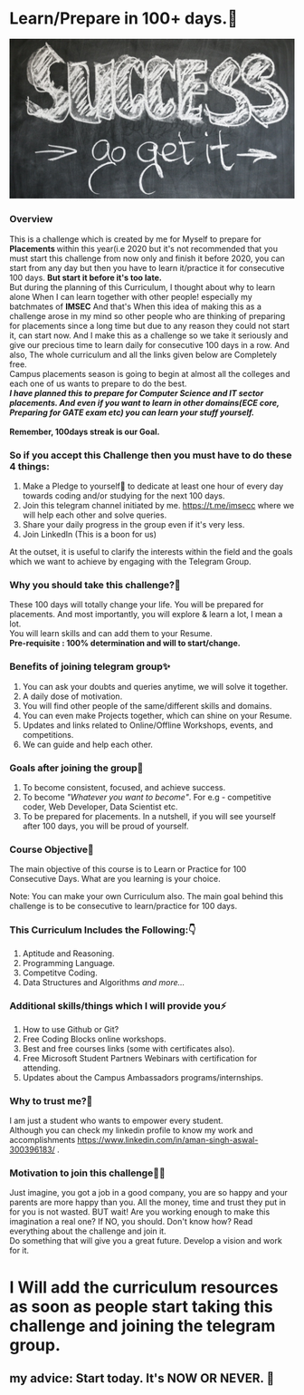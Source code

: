 # Learn/Prepare in 100+ days.🚀
![](images/1.jpg)
### Overview
This is a challenge which is created by me for Myself to prepare for<b> Placements </b> within this year(i.e 2020 but it's not recommended that you must start this challenge from now only and finish it before 2020, you can start from any day but then you have to learn it/practice it for consecutive 100 days. <b>But start it before it's too late.</b> <br>
But during the planning of this Curriculum, I thought about why to learn alone When I can learn together with other people! especially my batchmates of <b>IMSEC</b> And that's When this idea of making this as a challenge arose in my mind so other people who are thinking of preparing for placements since a long time but due to any reason they could not start it, can start now. And I make this as a challenge so we take it seriously and give our precious time to learn daily for consecutive 100 days in a row. And also, The whole curriculum and all the links given below are Completely free. <br>
Campus placements season is going to begin at almost all the colleges and each one of us wants to prepare to do the best. <br>
<b><em>I have planned this to prepare for Computer Science and IT sector placements. And even if you want to learn in other domains(ECE core, Preparing for GATE exam etc) you can learn your stuff yourself.</em></b> <br><br> <b>Remember, 100days streak is our Goal.</b> <br>

### So if you accept this Challenge then you must have to do these 4 things:
1. Make a Pledge to yourself😤 to dedicate at least one hour of every day towards coding and/or studying for the next 100 days.
2. Join this telegram channel initiated by me. https://t.me/imsecc  where we will help each other and solve queries.
3. Share your daily progress in the group even if it's very less.
4. Join LinkedIn (This is a boon for us) </b>

At the outset, it is useful to clarify the interests within the field and the goals which we want to achieve by engaging with the Telegram Group.

### Why you should take this challenge?🤔 <br>
These 100 days will totally change your life. You will be prepared for placements. And most importantly, you will explore & learn a lot, I mean a lot.<br> You will learn skills and can add them to your Resume. <br>
<b>Pre-requisite : 100% determination and will to start/change.</b>

### Benefits of joining telegram group✨
1. You can ask your doubts and queries anytime, we will solve it together.
2. A daily dose of motivation.
3. You will find other people of the same/different skills and domains.
4. You can even make Projects together, which can shine on your Resume.
5. Updates and links related to Online/Offline Workshops, events, and competitions.
6. We can guide and help each other.

### Goals after joining the group💯
1. To become consistent, focused, and achieve success.
2. To become <em>"Whatever you want to become"</em>. For e.g - competitive coder, Web Developer, Data Scientist etc.
3. To be prepared for placements.
In a nutshell, if you will see yourself after 100 days, you will be proud of yourself.

### Course Objective📝
The main objective of this course is to Learn or Practice for 100 Consecutive Days. What are you learning is your choice.

Note: You can make your own Curriculum also. The main goal behind this challenge is to be consecutive to learn/practice for 100 days.

### This Curriculum Includes the Following:👇
1. Aptitude and Reasoning.
2. Programming Language.
3. Competitve Coding.
4. Data Structures and Algorithms <em>and more...</em>

### Additional skills/things which I will provide you⚡️
1. How to use Github or Git?
2. Free Coding Blocks online workshops.
3. Best and free courses links (some with certificates also).
4. Free Microsoft Student Partners Webinars with certification for attending.
5. Updates about the Campus Ambassadors programs/internships.

### Why to trust me?👀
I am just a student who wants to empower every student. <br>
Although you can check my linkedin profile to know my work and accomplishments https://www.linkedin.com/in/aman-singh-aswal-300396183/ .

### Motivation to join this challenge💪🏼
Just imagine, you got a job in a good company, you are so happy and your parents are more happy than you. All the money, time and trust they put in for you is not wasted. BUT wait! Are you working enough to make this imagination a real one? If NO, you should. Don't know how? Read everything about the challenge and join it. <br>
Do something that will give you a great future. Develop a vision and work for it.

# I Will add the curriculum resources as soon as people start taking this challenge and joining the telegram group.  
## my advice: Start today. It's NOW OR NEVER. 😬
